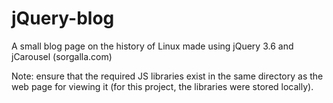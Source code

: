 # jQuery-blog
A small blog page on the history of Linux made using jQuery 3.6 and jCarousel (sorgalla.com)

Note: ensure that the required JS libraries exist in the same directory as the web page for viewing it (for this project, the libraries were stored locally).
